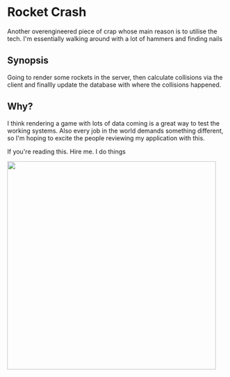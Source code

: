 # Rocket Crash

Another overengineered piece of crap whose main reason is to utilise the tech. I'm essentially walking around with a lot of hammers and finding nails

## Synopsis

Going to render some rockets in the server, then calculate collisions via the client and finallly update the database with where the collisions happened.

## Why? 

I think rendering a game with lots of data coming is a great way to test the working systems. Also every job in the world demands something different, so I'm hoping to excite the people reviewing my application with this. 

If you're reading this. Hire me. I do things



<img src="https://github.com/koalazub/rocket_crash/assets/7111524/43a2f15a-d413-4261-864d-b8f5c9f4d1ef" width="480" />
